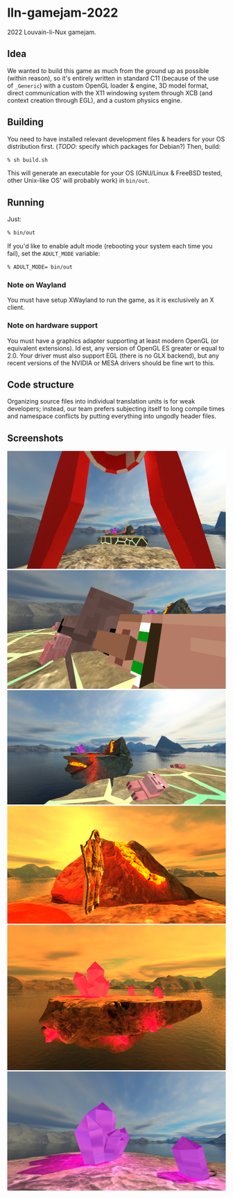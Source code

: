 # lln-gamejam-2022

2022 Louvain-li-Nux gamejam.

## Idea

We wanted to build this game as much from the ground up as possible (within reason), so it's entirely written in standard C11 (because of the use of `_Generic`) with a custom OpenGL loader & engine, 3D model format, direct communication with the X11 windowing system through XCB (and context creation through EGL), and a custom physics engine.

## Building

You need to have installed relevant development files & headers for your OS distribution first. (*TODO*: specify which packages for Debian?)
Then, build:

```sh
% sh build.sh
```

This will generate an executable for your OS (GNU/Linux & FreeBSD tested, other Unix-like OS' will probably work) in `bin/out`.

## Running

Just:

```sh
% bin/out
```

If you'd like to enable adult mode (rebooting your system each time you fail), set the `ADULT_MODE` variable:

```sh
% ADULT_MODE= bin/out
```

### Note on Wayland

You must have setup XWayland to run the game, as it is exclusively an X client.

### Note on hardware support

You must have a graphics adapter supporting at least modern OpenGL (or equivalent extensions).
Id est, any version of OpenGL ES greater or equal to 2.0.
Your driver must also support EGL (there is no GLX backend), but any recent versions of the NVIDIA or MESA drivers should be fine wrt to this.

## Code structure

Organizing source files into individual translation units is for weak developers; instead, our team prefers subjecting itself to long compile times and namespace conflicts by putting everything into ungodly header files.

## Screenshots

![Entry](eyecandy/entry.png)
![Villager](eyecandy/villager.png)
![Volcano Island](eyecandy/volcano-look.png)
![Volcano](eyecandy/volcano.png)
![Crystal Island](eyecandy/island.png)
![Crystal](eyecandy/refract.png)
